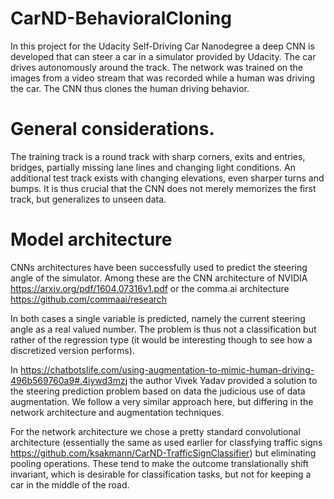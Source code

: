 # CarND-BehavioralCloning
In this project for the Udacity Self-Driving Car Nanodegree a deep CNN  is developed that can steer a car in a simulator provided by Udacity. 
The car drives autonomously around the track. The network was trained on the images from a video stream that was recorded while 
a human was driving the car. The CNN thus clones the human driving behavior.

# General considerations.
The training track is a round track with  sharp corners, exits and entries, bridges, partially missing lane lines 
and changing light conditions. An additional test track exists with changing elevations, even sharper turns and bumps. 
It is thus crucial that the CNN does not merely memorizes the first track, but generalizes to unseen data. 

# Model architecture
CNNs architectures have been successfully used to predict the steering angle of the simulator. 
Among these are the CNN architecture of NVIDIA https://arxiv.org/pdf/1604.07316v1.pdf or the comma.ai architecture 
https://github.com/commaai/research

In both cases a single variable is predicted, namely the current steering angle as a real valued number. The problem is thus not 
a classification but rather of the regression type (it would be interesting though to see how a discretized version performs).

In https://chatbotslife.com/using-augmentation-to-mimic-human-driving-496b569760a9#.4iywd3mzj the author Vivek Yadav provided a solution 
to the steering prediction problem based on data the judicious use of data augmentation. We follow a very similar approach here,
but differing in the network architecture and augmentation techniques. 

For the network architecture we chose a pretty standard convolutional architecture (essentially 
the same as used earlier for classfying traffic signs https://github.com/ksakmann/CarND-TrafficSignClassifier)
but eliminating pooling operations. These tend to make the outcome translationally shift invariant, 
which is desirable for classification tasks, but not for  keeping a car in the middle of the road.




